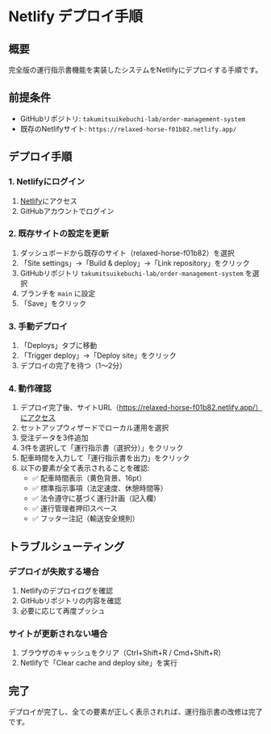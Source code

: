 # Netlify デプロイ手順

## 概要

完全版の運行指示書機能を実装したシステムをNetlifyにデプロイする手順です。

## 前提条件

- GitHubリポジトリ: `takumitsuikebuchi-lab/order-management-system`
- 既存のNetlifyサイト: `https://relaxed-horse-f01b82.netlify.app/`

## デプロイ手順

### 1. Netlifyにログイン

1. [Netlify](https://app.netlify.com/)にアクセス
2. GitHubアカウントでログイン

### 2. 既存サイトの設定を更新

1. ダッシュボードから既存のサイト（relaxed-horse-f01b82）を選択
2. 「Site settings」→「Build & deploy」→「Link repository」をクリック
3. GitHubリポジトリ `takumitsuikebuchi-lab/order-management-system` を選択
4. ブランチを `main` に設定
5. 「Save」をクリック

### 3. 手動デプロイ

1. 「Deploys」タブに移動
2. 「Trigger deploy」→「Deploy site」をクリック
3. デプロイの完了を待つ（1〜2分）

### 4. 動作確認

1. デプロイ完了後、サイトURL（https://relaxed-horse-f01b82.netlify.app/）にアクセス
2. セットアップウィザードでローカル運用を選択
3. 受注データを3件追加
4. 3件を選択して「運行指示書（選択分）」をクリック
5. 配車時間を入力して「運行指示書を出力」をクリック
6. 以下の要素が全て表示されることを確認:
   - ✅ 配車時間表示（黄色背景、16pt）
   - ✅ 標準指示事項（法定速度、休憩時間等）
   - ✅ 法令遵守に基づく運行計画（記入欄）
   - ✅ 運行管理者押印スペース
   - ✅ フッター注記（輸送安全規則）

## トラブルシューティング

### デプロイが失敗する場合

1. Netlifyのデプロイログを確認
2. GitHubリポジトリの内容を確認
3. 必要に応じて再度プッシュ

### サイトが更新されない場合

1. ブラウザのキャッシュをクリア（Ctrl+Shift+R / Cmd+Shift+R）
2. Netlifyで「Clear cache and deploy site」を実行

## 完了

デプロイが完了し、全ての要素が正しく表示されれば、運行指示書の改修は完了です。

